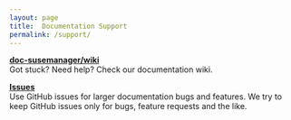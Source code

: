 ```yaml
---
layout: page
title:  Documentation Support
permalink: /support/
---
```


**[doc-susemanager/wiki]** <br/>
Got stuck? Need help? Check our documentation wiki. 

**[Issues][gi]**  <br/>
Use GitHub issues for larger documentation bugs and features. 
We try to keep GitHub issues only for bugs, feature requests and the like. 


[doc-susemanager/wiki]: https://github.com/SUSE/doc-susemanager/wiki "For more information, stylesheets, toolchain, processes etc."
[gi]: https://github.com/SUSE/doc-susemanager/issues "GitHub issues for doc-susemanager"
